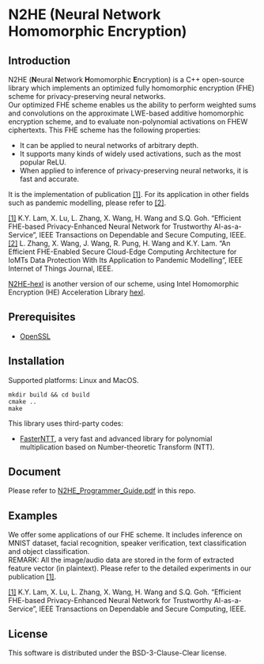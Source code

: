 # N2HE (Neural Network Homomorphic Encryption)
## Introduction
N2HE (**N**eural **N**etwork **H**omomorphic **E**ncryption) is a C++ open-source library which implements an optimized fully homomorphic encryption (FHE) scheme for privacy-preserving neural networks.  
Our optimized FHE scheme enables us the ability to perform weighted sums and convolutions on the approximate LWE-based additive homomorphic encryption scheme, and to evaluate non-polynomial activations on FHEW ciphertexts. This FHE scheme has the following properties: 
- It can be applied to neural networks of arbitrary depth.
- It supports many kinds of widely used activations, such as the most popular ReLU. 
- When applied to inference of privacy-preserving neural networks, it is fast and accurate.

It is the implementation of publication [[1]](https://ieeexplore.ieee.org/document/10398424). For its application in other fields such as pandemic modelling, please refer to [[2]](https://ieeexplore.ieee.org/document/10376224). 

[[1]](https://ieeexplore.ieee.org/document/10398424) K.Y. Lam, X. Lu, L. Zhang, X. Wang, H. Wang and S.Q. Goh. “Efficient FHE-based Privacy-Enhanced Neural Network for Trustworthy AI-as-a-Service”, IEEE Transactions on Dependable and Secure Computing, IEEE.   
[[2]](https://ieeexplore.ieee.org/document/10376224) L. Zhang, X. Wang, J. Wang, R. Pung, H. Wang and K.Y. Lam. “An Efficient FHE-Enabled Secure Cloud-Edge Computing Architecture for IoMTs Data Protection With Its Application to Pandemic Modelling”, IEEE Internet of Things Journal, IEEE.

[N2HE-hexl](https://github.com/HintSight-Technology/P2N3-hexl) is another version of our scheme, using Intel Homomorphic Encryption (HE) Acceleration Library [hexl](https://github.com/intel/hexl). 

## Prerequisites
- [OpenSSL](https://www.openssl.org/)

## Installation
Supported platforms: Linux and MacOS.  

```
mkdir build && cd build
cmake ..
make
```
This library uses third-party codes: 
- [FasterNTT](https://github.com/nict-sfl/FasterNTT), a very fast and advanced library for polynomial multiplication based on Number-theoretic Transform (NTT). 

## Document
Please refer to [N2HE_Programmer_Guide.pdf](https://github.com/HintSight-Technology/N2HE/blob/main/N2HE_Programmer_Guide.pdf) in this repo. 

## Examples
We offer some applications of our FHE scheme. It includes inference on MNIST dataset, facial recognition, speaker verification, text classification and object classification.   
REMARK: All the image/audio data are stored in the form of extracted feature vector (in plaintext). Please refer to the detailed experiments in our publication [[1]](https://ieeexplore.ieee.org/document/10398424).  

[[1]](https://ieeexplore.ieee.org/document/10398424) K.Y. Lam, X. Lu, L. Zhang, X. Wang, H. Wang and S.Q. Goh. “Efficient FHE-based Privacy-Enhanced Neural Network for Trustworthy AI-as-a-Service”, IEEE Transactions on Dependable and Secure Computing, IEEE.   

## License
This software is distributed under the BSD-3-Clause-Clear license. 
